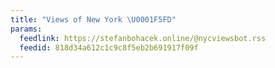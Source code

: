 ```yaml
---
title: "Views of New York \U0001F5FD"
params:
  feedlink: https://stefanbohacek.online/@nycviewsbot.rss
  feedid: 818d34a612c1c9c8f5eb2b691917f09f
---
```

